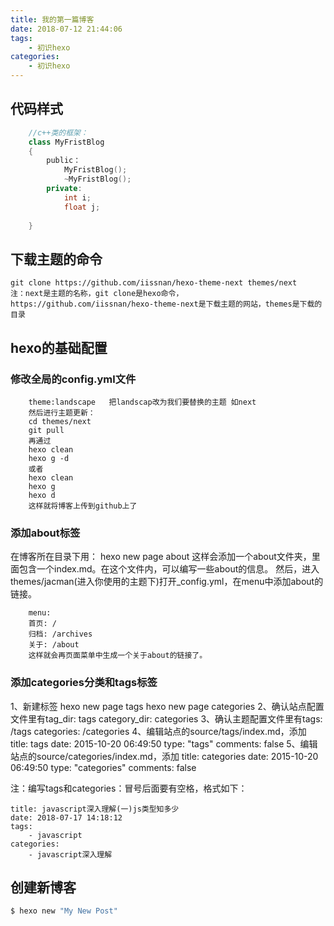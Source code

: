 ```yaml
---
title: 我的第一篇博客
date: 2018-07-12 21:44:06
tags: 
	- 初识hexo
categories: 
	- 初识hexo
---
```


## 代码样式

```cpp
    //c++类的框架：
    class MyFristBlog
    {
        public：
            MyFristBlog();
            ~MyFristBlog();
        private:
            int i;
            float j;
    
    }
```
## 下载主题的命令
    git clone https://github.com/iissnan/hexo-theme-next themes/next
    注：next是主题的名称，git clone是hexo命令，https://github.com/iissnan/hexo-theme-next是下载主题的网站，themes是下载的目录

## hexo的基础配置
### 修改全局的config.yml文件
```1c
    theme:landscape   把landscap改为我们要替换的主题 如next
    然后进行主题更新：
    cd themes/next
    git pull
    再通过
    hexo clean
    hexo g -d
    或者
    hexo clean
    hexo g 
    hexo d
    这样就将博客上传到github上了
```
### 添加about标签
在博客所在目录下用：
    hexo new page about
    这样会添加一个about文件夹，里面包含一个index.md。在这个文件内，可以编写一些about的信息。
    然后，进入themes/jacman(进入你使用的主题下)打开_config.yml，在menu中添加about的链接。
```1c
    menu:
    首页: /
    归档: /archives
    关于: /about
    这样就会再页面菜单中生成一个关于about的链接了。
```
### 添加categories分类和tags标签
1、新建标签
  hexo new page tags
  hexo new page categories
2、确认站点配置文件里有tag_dir: tags   category_dir: categories
3、确认主题配置文件里有tags: /tags     categories: /categories
4、编辑站点的source/tags/index.md，添加
title: tags
date: 2015-10-20 06:49:50
type: "tags"
comments: false
5、编辑站点的source/categories/index.md，添加
title: categories
date: 2015-10-20 06:49:50
type: "categories"
comments: false

注：编写tags和categories：冒号后面要有空格，格式如下：
```1c
title: javascript深入理解(一)js类型知多少
date: 2018-07-17 14:18:12
tags:
    - javascript
categories:
    - javascript深入理解
```

## 创建新博客
``` bash
$ hexo new "My New Post"
```












